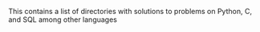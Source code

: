 This contains a list of directories with solutions to problems on Python, C, and SQL among other languages
